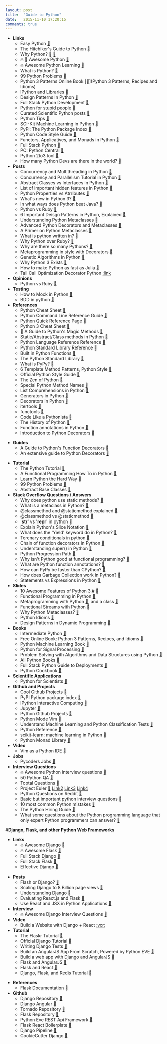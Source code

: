 ```yaml
---
layout: post
title:  "Guide to Python"
date:   2015-11-10 17:20:15
comments: true
---
```


- **Links**
    - Easy Python [:link:](http://easy-python.readthedocs.org/en/latest/#contribute)
    - The Hitchiker's Guide to Python [:link:](https://github.com/kennethreitz/python-guide)
    - Why Python? :raised_hands: [:link:](https://docs.python.org/2/faq/general.html#why-was-python-created-in-the-first-place)
    - :fire: :raised_hands: Awesome Python [:link:](https://github.com/vinta/awesome-python)
    - :fire: Awesome Python Learning [:link:](https://github.com/CodementorIO/Python-Learning-Resources)
    - What is Python? [:link:](https://docs.python.org/2/tutorial/index.html#tutorial-index)
    - 99 Python Problems [:link:](https://wiki.python.org/moin/ProblemSets/99%20Prolog%20Problems%20Solutions)
    - Python 3 Patterns Online Book [:link:](Python 3 Patterns, Recipes and Idioms)
    - IPython and Libraries [:link:](https://github.com/ipython/ipython)
    - Design Patterns In Python [:link:](https://github.com/faif/python-patterns)
    - Full Stack Python Development [:link:](http://www.fullstackpython.com/vim.html)
    - Python for stupid people [:link:](https://github.com/kirang89/pycrumbs/blob/master/pycrumbs.md#environments-and-environment-management)
    - Curated Scientific Python posts [:link:](https://github.com/svaksha/pythonidae)
    - Python Tips [:link:](https://github.com/rasbt/python_reference)
    - SCI-Kit Machine Learning in Python [:link:](http://scikit-learn.org/stable/)
    - PyPi: The Python Package Index [:link:](https://pypi.python.org/pypi)
    - Python Code Style Guide [:link:](https://www.python.org/dev/peps/pep-0008/)
    - Functors, Applicatives, and Monads in Python [:link:](https://github.com/dbrattli/OSlash/wiki/Functors,-Applicatives,-And-Monads-In-Pictures)
    - Full Stack Python [:link:](http://www.fullstackpython.com/table-of-contents.html)
    - PC: Python Central [:link:](http://pythoncentral.io/)
    - Python 2to3 tool [:link:](https://docs.python.org/2/library/2to3.html)
    - How many Python Devs are there in the world? [:link:](http://www.gilesthomas.com/2013/06/how-many-python-programmers-are-there-in-the-world/)
- **Posts**
    - Concurrency and Multithreading in Python [:link:](https://www.quora.com/How-do-I-do-multithreading-in-Python)
    - Concurrency and Parallelism Tutorial in Python [:link:](http://www.toptal.com/python/beginners-guide-to-concurrency-and-parallelism-in-python)
    - Abstract Classes vs Interfaces in Python [:link:](http://stackoverflow.com/questions/372042/difference-between-abstract-class-and-interface-in-python)
    - List of important hidden features in Python [:link:](http://stackoverflow.com/questions/101268/hidden-features-of-python)
    - Python Properties vs Atrributes [:link:](http://stackoverflow.com/questions/7374748/whats-the-difference-between-a-python-property-and-attribute)
    - What's new in Python 3? [:link:](https://docs.python.org/3/whatsnew/3.0.html)
    - In what ways does Python beat Java? [:link:](https://www.quora.com/What-are-the-most-practical-beneficials-for-Python-comparing-to-Java) 
    - Python vs Ruby [:link:](https://ochronus.com/a-rubyists-confessions-on-python/)
    - 6 Important Deisgn Patterns in Python, Explained [:link:](http://ginstrom.com/scribbles/2007/10/08/design-patterns-python-style/)
    - Understanding Python Metaclasses [:link:](http://blog.ionelmc.ro/2015/02/09/understanding-python-metaclasses/)
    - Advanced Python Decorators and Metaclasses [:link:](http://lgiordani.com/blog/2014/10/14/decorators-and-metaclasses/)
    - A Primer on Python Metaclasses [:link:](http://jakevdp.github.io/blog/2012/12/01/a-primer-on-python-metaclasses/)
    - What is python written in? [:link:](https://www.quora.com/What-is-Python-written-in)
    - Why Python over Ruby? [:link:](https://news.ycombinator.com/item?id=682101)
    - Why are there so many Pythons? [:link:](http://www.toptal.com/python/why-are-there-so-many-pythons)
    - Metaprogramming in style with Decorators [:link:](http://lgiordani.com/blog/2015/04/23/python-decorators-metaprogramming-with-style/)
    - Genetic Algorithms in Python [:link:](http://colindrake.me/2011/05/01/ga-in-python/)
    - Why Python 3 Exists [:link:](http://www.snarky.ca/why-python-3-exists?utm_content=buffer7a5c1&utm_medium=social&utm_source=twitter.com&utm_campaign=buffer)
    - How to make Python as fast as Julia [:link:](https://www.ibm.com/developerworks/community/blogs/jfp/entry/Python_Meets_Julia_Micro_Performance?lang=en&utm_content=buffer9bacd&utm_medium=social&utm_source=twitter.com&utm_campaign=buffer)
    - Tail Call Optimization Decorator Python [:link](http://code.activestate.com/recipes/474088/) 
- **Opinions**
    - Python vs Ruby [:link:](https://www.quora.com/What-are-some-key-differences-between-Ruby-and-Python)
- **Testing**
    - How to Mock in Python [:link:](http://www.toptal.com/python/an-introduction-to-mocking-in-python)
    - BDD in python [:link:](http://code.tutsplus.com/tutorials/behavior-driven-development-in-python--net-26547)
- **References**
    + Python Cheat Sheet [:link:](https://perso.limsi.fr/pointal/_media/python:cours:mementopython3-english.pdf)
    + Python Command Line Reference Guide [:link:](https://docs.python.org/3.3/using/cmdline.html)
    + Python Quick Reference Page [:link:](http://rgruet.free.fr/PQR27/PQR2.7.html#ClassDef)
    + Python 3 Cheat Sheet [:link:](http://overapi.com/python/)
    + :raised_hands: A Guide to Python's Magic Methods [:link:](https://github.com/RafeKettler/magicmethods)
    + Static/Abstract/Class methods in Python [:link:](https://julien.danjou.info/blog/2013/guide-python-static-class-abstract-methods)
    + Python Language Reference Reference [:link:](https://docs.python.org/3/reference/index.html#reference-index)
    + Python Standard Library Reference [:link:](https://docs.python.org/3/library/index.html)
    + Built in Python Functions [:link:](https://docs.python.org/2/library/functions.html)
    + The Python Standard Library [:link:](https://docs.python.org/2/library/index.html)
    + What is PyPy? [:link:](http://doc.pypy.org/en/latest/introduction.html)
    + 6 Template Method Patterns, Python Style [:link:](http://ginstrom.com/scribbles/2007/10/08/design-patterns-python-style/)
    + Official Python Style Guide [:link:](http://legacy.python.org/dev/peps/pep-0008/#a-foolish-consistency-is-the-hobgoblin-of-little-minds)
    + The Zen of Python [:link:](https://www.python.org/dev/peps/pep-0020/)
    + Special Python Method Names [:link:](http://www.diveintopython3.net/special-method-names.html)
    + List Comprehensions in Python [:link:](https://en.wikipedia.org/wiki/List_comprehension#Python)
    + Generators in Python [:link:](https://en.wikipedia.org/wiki/Python_syntax_and_semantics#Generators)
    + Decorators in Python [:link:](https://wiki.python.org/moin/PythonDecorators#What_is_a_Decorator)
    + itertools [:link:](https://docs.python.org/2/library/itertools.html)
    + functools [:link:](https://docs.python.org/2/library/functools.html)
    + Code Like a Pythonista [:link:](http://python.net/~goodger/projects/pycon/2007/idiomatic/handout.html)
    + The History of Python [:link:](http://python-history.blogspot.com/)
    + Function annotations in Python [:link:](https://www.python.org/dev/peps/pep-3107/)
    + Introduction to Python Decorators [:link:](https://www.codementor.io/python/tutorial/introduction-to-decorators)
+ **Guides**
    + A Guide to Python's Function Decorators [:link:](http://thecodeship.com/patterns/guide-to-python-function-decorators/)
    + An extensive guide to Python Decorators [:link:](https://github.com/GrahamDumpleton/wrapt)
- **Tutorial**
    + The Python Tutorial [:link:](http://www.python-course.eu/python3_course.php) 
    + A Functional Programming How To in Python [:link:](https://docs.python.org/2/howto/functional.html)
    + Learn Python the Hard Way [:link:](http://learnpythonthehardway.org/book/index.html)
    + 99 Python Problems [:link:](https://wiki.python.org/moin/ProblemSets/99%20Prolog%20Problems%20Solutions#Problems_1-6)
    + Abstract Base Classes [:link:](https://www.python.org/dev/peps/pep-3119/)
- **Stack Overflow Questions / Answers**
    - Why does python use static methods? [:link:](http://stackoverflow.com/questions/2657627/why-does-python-use-magic-methods)
    - What is a metaclass in Python? [:link:](http://stackoverflow.com/questions/100003/what-is-a-metaclass-in-python/6581949#6581949)
    - @classmethod and @staticmethod explained [:link:](http://stackoverflow.com/questions/12179271/python-classmethod-and-staticmethod-for-beginner)
    - @classmethod vs @staticmethod [:link:](http://stackoverflow.com/questions/136097/what-is-the-difference-between-staticmethod-and-classmethod-in-python?lq=1)
    - '__str__' vs '__repr__' in python [:link:](http://stackoverflow.com/questions/1436703/difference-between-str-and-repr-in-python?rq=1)
    - Explain Python's Slice Notation [:link:](http://stackoverflow.com/questions/509211/explain-pythons-slice-notation)
    - What does the 'Yield' keyword do in Python? [:link:](http://stackoverflow.com/questions/231767/what-does-the-yield-keyword-do-in-python)
    - Terenary conditionals in python [:link:](http://stackoverflow.com/questions/394809/does-python-have-a-ternary-conditional-operator)
    - Chain of function decorators in Python [:link:](http://stackoverflow.com/questions/739654/how-can-i-make-a-chain-of-function-decorators-in-python)
    - Understanding super() in Python [:link:](http://stackoverflow.com/questions/576169/understanding-python-super-with-init-methods)
    - Python Progression Path [:link:](http://stackoverflow.com/questions/2573135/python-progression-path-from-apprentice-to-guru)
    - Why isn't Python good at functional programming? [:link:](http://stackoverflow.com/questions/1017621/why-isnt-python-very-good-for-functional-programming)
    - What are Python function annotations? [:link:](http://stackoverflow.com/questions/14379753/what-does-mean-in-python-function-definitions)
    - How can PyPy be faster than CPython? [:link:](http://stackoverflow.com/questions/12645394/how-can-pypy-be-faster-than-cpython)
    - How does Garbage Collection work in Python? [:link:](https://www.quora.com/How-does-garbage-collection-in-Python-work)
    - Statements vs Expressions in Python [:link:](http://stackoverflow.com/questions/4728073/what-is-the-difference-between-an-expression-and-a-statement-in-python)
- **Slides**
    - 10 Awesome Features of Python 3.# [:link:](https://asmeurer.github.io/python3-presentation/slides.html#1)
    - Functional Programming in Python [:floppy_disk:](http://kachayev.github.io/talks/uapycon2012/index.html#/9)
    - Metaprogramming with Python [:floppy_disk:](http://slides.com/gigaroby/metaprogramming-in-python/fullscreen#/), and a class [:link:](http://python-3-patterns-idioms-test.readthedocs.org/en/latest/Metaprogramming.html)
    - Functional Streams with Python [:link:](https://speakerdeck.com/kachayev/streams-abstraction)
    - Why Python Metaclasses? [:link:](http://www.vrplumber.com/programming/metaclasses-pycon.pdf)
    - Python Idioms [:link:](http://safehammad.com/downloads/python-idioms-2014-01-16.pdf)
    - Design Patterns in Dynamic Programming [:link:](http://norvig.com/design-patterns/design-patterns.pdf)
- **Books**
    - Intermediate Python [:book:](http://book.pythontips.com/en/latest/index.html)
    - Free Online Book: Python 3 Patterns, Recipes, and Idioms [:book:](http://python-3-patterns-idioms-test.readthedocs.org/en/latest/index.html) 
    - Python Machine Learning Book [:book:](https://github.com/rasbt/python-machine-learning-book) 
    - Python for Signal Processing [:book:](http://nbviewer.ipython.org/github/unpingco/Python-for-Signal-Processing/tree/master/)
    - Problem Solving with Algorithms and Data Structures using Python [:book:](http://interactivepython.org/runestone/static/pythonds/index.html)
    - All Python Books [:book:](http://importpython.com/books/)
    - Full Stack Python Guide to Deployments [:book:](http://www.deploypython.com/)
    - Python Cookbook [:book:](http://chimera.labs.oreilly.com/books/1230000000393/index.html)
- **Scientific Applications**
    - Python for Scientists [:link:](http://nbviewer.ipython.org/gist/rpmuller/5920182)
- **Github and Projects**
    - Cool Github Projects [:link:](https://www.coolgithubprojects.com/)
    - PyPI Python package index [:link:](https://pypi.python.org/pypi)
    - IPython Interactive Computing [:link:](http://ipython.org/)
    - Jupyter [:link:](https://try.jupyter.org/)
    - Python Github Projects [:link:](https://github.com/checkcheckzz/python-github-projects)
    - Python Mode Vim [:link:](https://github.com/klen/python-mode)
    - Understand Machine Learning and Python Classification Tests [:link:](https://github.com/rasbt/pattern_classification)
    - Python Reference [:link:](https://github.com/rasbt/python_reference)
    - scikit-learn: machine learning in Python [:link:](https://github.com/scikit-learn/scikit-learn)
    - Python Monad Library [:link:](https://github.com/dbrattli/OSlash) 
- **Video**
    - Vim as a Python IDE [:link:](https://www.youtube.com/watch?v=YhqsjUUHj6g)
- **Jobs**
    - Pycoders Jobs [:link:](http://www.pythonjobshq.com/)
- **Interview Questions**
    - :fire: Awesome Python interview questions [:link:](https://github.com/MaximAbramchuck/awesome-interviews#python)
    - 50 Python QA [:link:](http://www.careerride.com/python-interview-questions.aspx)
    - Toptal Questions [:link:](http://www.toptal.com/python/interview-questions)
    - Project Euler [:link:](http://www.s-anand.net/euler.html) [Link2](http://www.toddsifleet.com/projects/euler) [Link3](https://zach.se/project-euler-solutions/) [Link4](http://www.nayuki.io/page/project-euler-solutions)
    - Python Questions on Reddit [:link:](https://www.reddit.com/r/Python/comments/1knw7z/python_interview_questions)
    - Basic but important python interview questions [:link:](http://insights.dice.com/2014/04/30/interview-questions-pythondjango-developers/)
    - 10 most common Python mistakes [:link:](http://www.toptal.com/python/top-10-mistakes-that-python-programmers-make)
    - The Python Hiring Guide [:link:](http://www.toptal.com/python#hiring-guide)
    - What some questions about the Python programming language that only expert Python programmers can answer? [:link:](https://www.quora.com/What-some-questions-about-the-Python-programming-language-that-only-expert-Python-programmers-can-answer)


#**Django, Flask, and other Python Web Frameworks**
- **Links**
    + :fire: Awesome Django [:link:](http://awesome-django.com/)
    + :fire: Awesome Flask [:link:](https://github.com/humiaozuzu/awesome-flask)
    - Full Stack Django [:link:](http://www.fullstackpython.com/django.html)
    + Full Stack Flask [:link:](http://www.fullstackpython.com/flask.html)
    + Effective Django [:link:](http://www.effectivedjango.com/)
+ **Posts**
    + Flash or Django? [:link:](https://www.quora.com/Should-I-learn-Flask-or-Django)
    + Scaling Django to 8 Billion page views [:link:](http://blog.disqus.com/post/62187806135/scaling-django-to-8-billion-page-views)
    + Understanding Django [:link:](https://www.quora.com/How-do-I-make-progress-with-Python-Djangos)
    + Evaluating React.js and Flask [:link:](http://aviadas.com/blog/2015/08/05/evaluating-react-dot-js-and-flask/)
    + Use React and JSX in Python Applications [:link:](http://facebook.github.io/react/blog/2013/08/19/use-react-and-jsx-in-python-applications.html)
+ **Interview**
    + :fire: Awesome Django Interview Questions [:link:](https://github.com/MaximAbramchuck/awesome-interviews#django)
+ **Video**
    + Build a Website with Django + React [:vcr:](https://www.youtube.com/playlist?list=PLei96ZX_m9sUs4aFBvxQDKAE1tg2kN01e)
+ **Tutorial**
    + The Flaskr Tutorial [:link:](http://flask.pocoo.org/docs/0.10/tutorial/)
    + Official Django Tutorial [:link:](https://docs.djangoproject.com/en/1.8/intro/tutorial01/)
    + Writing Django Tests [:link:](http://cj.gaconnet.com/informal/rewriting-python-and-django-example-tests-for-explicitness)
    + Build an AngularJS App From Scratch, Powered by Python EVE [:link:](http://code.tutsplus.com/tutorials/build-an-angularjs-app-from-scratch-powered-by-python-eve--cms-23063)
    + Build a web app with Django and AngularJS [:link:](https://thinkster.io/django-angularjs-tutorial)
    + Flask and AngularJS [:link:](https://realpython.com/blog/python/flask-by-example-integrating-flask-and-angularjs/)
    + Flask and React [:link:](https://realpython.com/blog/python/the-ultimate-flask-front-end/)
    + Django, Flask, and Redis Tutorial [:link:](http://www.toptal.com/django/django-flask-and-redis-sharing-user-sessions-between-frameworks)
- **References**
    - Flask Documentation [:link:](http://flask.pocoo.org/docs/0.10/quickstart/)
- **Github**
    + Django Repository [:link:](https://github.com/django/django)
    + Django Angular [:link:](https://github.com/jrief/django-angular/)
    + Tornado Repository [:link:](https://github.com/tornadoweb/tornado)
    + Flask Repository [:link:](https://github.com/mitsuhiko/flask)
    + Python Eve REST Api Framework [:link:](http://python-eve.org/)
    + Flask React Boilerplate [:link:](https://github.com/alexkuz/flask-react-boilerplate)
    + Django Pipeline [:link:](https://github.com/cyberdelia/django-pipeline)
    + CookieCutter Django [:link:](https://github.com/pydanny/cookiecutter-django)
